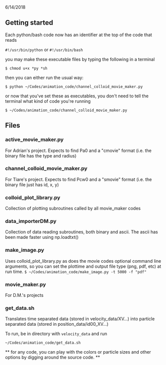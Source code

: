 6/14/2018

## Getting started

Each python/bash code now has an identifier at the top of the code that reads

`#!/usr/bin/python`
or 
`#!/usr/bin/bash`

you may make these executable files by typing the following in a terminal

`$ chmod u+x *py *sh`

then you can either run the usual way:

`$ python ~/Codes/animation_code/channel_colloid_movie_maker.py`

or now that you've set these as executables, you don't need to tell the terminal what kind of code you're running

`$ ~/Codes/animation_code/channel_colloid_movie_maker.py`

## Files
### active_movie_maker.py
For Adrian's project.  Expects to find Pa0 and a "cmovie" format
(i.e. the binary file has the type and radius)

### channel_colloid_movie_maker.py
For Tiare's project.  Expects to find Pcw0 and a "smovie" format
(i.e. the binary file just has id, x, y)

### colloid_plot_library.py
Collection of plotting subroutines called by all movie_maker codes

### data_importerDM.py
Collection of data reading subroutines, both binary and ascii.
The ascii has been made faster using np.loadtxt()

### make_image.py
Uses colloid_plot_library.py as does the movie codes
optional command line arguments, so you can set the plottime and output file type (png, pdf, etc) at run time.
`$ ~/Codes/animation_code/make_image.py -t 5000 -f "pdf"`


### movie_maker.py
For D.M.'s projects

### get_data.sh
Translates time separated data (stored in velocity_data/XV...) into particle separated data (stored in position_data/id00_XV...)

To run, be in directory with `velocity_data` and run

`~/Codes/animation_code/get_data.sh`


** for any code, you can play with the colors or particle sizes and other options by digging around the source code. **


